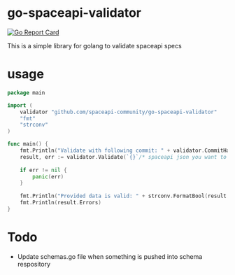 go-spaceapi-validator
==
[![Go Report Card](https://goreportcard.com/badge/github.com/gidsi/go-spaceapi-validator)](https://goreportcard.com/report/github.com/gidsi/go-spaceapi-validator)

This is a simple library for golang to validate spaceapi specs

usage
==
```go
package main

import (
	validator "github.com/spaceapi-community/go-spaceapi-validator"
	"fmt"
	"strconv"
)

func main() {
	fmt.Println("Validate with following commit: " + validator.CommitHash)
	result, err := validator.Validate(`{}`/* spaceapi json you want to validate */)
	
	if err != nil {
		panic(err)
	}
	
	fmt.Println("Provided data is valid: " + strconv.FormatBool(result.Valid))
	fmt.Println(result.Errors)
}
```

Todo
==
* Update schemas.go file when something is pushed into schema respository
